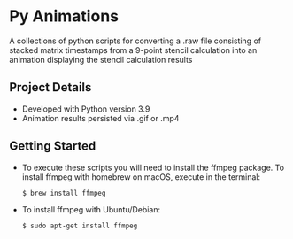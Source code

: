 # Py Animations

A collections of python scripts for converting a .raw file consisting of stacked matrix timestamps from a 9-point stencil calculation into an animation displaying the stencil calculation results

## Project Details

- Developed with Python version 3.9 
- Animation results persisted via .gif or .mp4 

## Getting Started

- To execute these scripts you will need to install the ffmpeg package. To install ffmpeg with homebrew on macOS, execute in the terminal:

  ```
  $ brew install ffmpeg
  ```

- To install ffmpeg with Ubuntu/Debian:
  
 
  ```
  $ sudo apt-get install ffmpeg
  ```